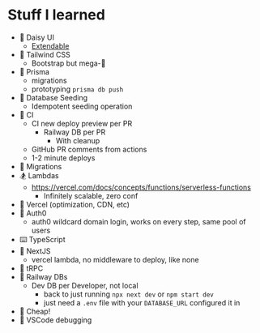 # Stuff I learned

* 🌼 Daisy UI
  * [Extendable](https://github.com/frankhereford/katamino/blob/main/tailwind.config.cjs#L5-L10)
* 💨 Tailwind CSS
  * Bootstrap but mega-🍄
* 🌈 Prisma
  * migrations
  * prototyping `prisma db push`
* 🌱 Database Seeding
  * Idempotent seeding operation
* 🚀 CI
  * CI new deploy preview per PR
    * Railway DB per PR
      * With cleanup
  * GitHub PR comments from actions
  * 1-2 minute deploys
* 🧩 Migrations
* 🏂 Lambdas
  * https://vercel.com/docs/concepts/functions/serverless-functions
    * Infinitely scalable, zero conf
* 🤖 Vercel (optimization, CDN, etc)
* 🔑 Auth0
  * auth0 wildcard domain login, works on every step, same pool of users
* ⌨️ TypeScript
* 🔺 NextJS
  * vercel lambda, no middleware to deploy, like none
* 🔭 tRPC
* 🚄 Railway DBs
  * Dev DB per Developer, not local
    * back to just running `npx next dev` or `npm start dev`
    * just need a `.env` file with your `DATABASE_URL` configured it in
* 🤑 Cheap!  
* 🐛 VSCode debugging